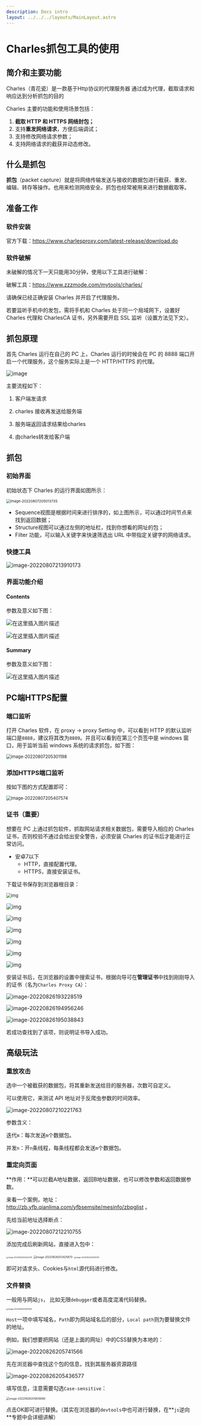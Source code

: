 ```yaml
---
description: Docs intro
layout: ../../../layouts/MainLayout.astro
---
```


# Charles抓包工具的使用

## 简介和主要功能

 Charles（青花瓷）是一款基于Http协议的代理服务器 通过成为代理，截取请求和响应达到分析抓包的目的

Charles 主要的功能和使用场景包括：

1. **截取 HTTP 和 HTTPS 网络封包；**
2. 支持**重发网络请求**，方便后端调试；
3. 支持修改网络请求参数；
4. 支持网络请求的截获并动态修改。

## 什么是抓包

**抓包**（packet capture）就是将网络传输发送与接收的数据包进行截获、重发、编辑、转存等操作。也用来检测网络安全。抓包也经常被用来进行数据截取等。

## 准备工作

### 软件安装

官方下载：<https://www.charlesproxy.com/latest-release/download.do>

### 软件破解

未破解的情况下一天只能用30分钟，使用以下工具进行破解：

破解工具：https://www.zzzmode.com/mytools/charles/

请确保已经正确安装 Charles 并开启了代理服务。

若要监听手机中的发包，需将手机和 Charles 处于同一个局域网下，设置好 Charles 代理和 CharlesCA 证书，另外需要开启 SSL 监听（设置方法见下文）。

## 抓包原理

首先 Charles 运行在自己的 PC 上，Charles 运行的时候会在 PC 的 8888 端口开启一个代理服务，这个服务实际上是一个 HTTP/HTTPS 的代理。

![image](https://img-blog.csdnimg.cn/20200921192339473.png)

主要流程如下：

1. 客户端发请求

2. charles 接收再发送给服务端

3. 服务端返回请求结果给charles

4. 由charles转发给客户端

## 抓包

### 初始界面

初始状态下 Charles 的运行界面如图所示：

<img src="D:\Doms\LocalFile\Python\Python\网络编程\08charles抓包工具学习-2022-8-8-夏洛\day8-网络抓包\images\image-20220807205013735.png" alt="image-20220807205013735" style="zoom:67%;" />

+ Sequence视图是根据时间来进行排序的，如上图所示，可以通过时间节点来找到返回数据；
+ Structure视图可以通过左侧的地址栏，找到你想看的网址的包；
+ Filter 功能，可以输入关键字来快速筛选出 URL 中带指定关键字的网络请求。

###  快捷工具

![image-20220807213910173](D:\Doms\LocalFile\Python\Python\网络编程\08charles抓包工具学习-2022-8-8-夏洛\day8-网络抓包\images\image-20220807213910173.png)

### 界面功能介绍

#### Contents

参数及意义如下图：

![在这里插入图片描述](https://img-blog.csdnimg.cn/20200930143117650.png?x-oss-process=image/watermark,type_ZmFuZ3poZW5naGVpdGk,shadow_10,text_aHR0cHM6Ly9ibG9nLmNzZG4ubmV0L3N1bjkxMDI=,size_16,color_FFFFFF,t_70#pic_center)

![在这里插入图片描述](https://img-blog.csdnimg.cn/20200930143144436.png?x-oss-process=image/watermark,type_ZmFuZ3poZW5naGVpdGk,shadow_10,text_aHR0cHM6Ly9ibG9nLmNzZG4ubmV0L3N1bjkxMDI=,size_16,color_FFFFFF,t_70#pic_center)

#### Summary

参数及意义如下图：

![在这里插入图片描述](https://img-blog.csdnimg.cn/20200930144831113.png?x-oss-process=image/watermark,type_ZmFuZ3poZW5naGVpdGk,shadow_10,text_aHR0cHM6Ly9ibG9nLmNzZG4ubmV0L3N1bjkxMDI=,size_16,color_FFFFFF,t_70#pic_center)

## PC端HTTPS配置

### 端口监听

打开 Charles 软件，在 proxy -> proxy Setting 中，可以看到 HTTP 的默认监听端口是`8888`，建议将其改为`8889`。并且可以看到在第三个页签中是 windows 窗口，用于监听当前 windows 系统的请求抓包，如下图：

<img src="D:\Doms\LocalFile\Python\Python\网络编程\08charles抓包工具学习-2022-8-8-夏洛\day8-网络抓包\images\image-20220807205301198.png" alt="image-20220807205301198" style="zoom:80%;" />

### 添加HTTPS端口监听

按如下图的方式配置即可：

<img src="D:\Doms\LocalFile\Python\Python\网络编程\08charles抓包工具学习-2022-8-8-夏洛\day8-网络抓包\images\image-20220807205407574.png" alt="image-20220807205407574" style="zoom: 80%;" />

### 证书（重要）

想要在 PC 上通过抓包软件，抓取网站请求相关数据包，需要导入相应的 Charles 证书，否则校验不通过会给出安全警告，必须安装 Charles 的证书后才能进行正常访问。

+ 安卓7以下
  + HTTP，直接配置代理。
  + HTTPS，直接安装证书。

下载证书保存到浏览器根目录：

<img src="https://upload-images.jianshu.io/upload_images/12861759-886a4cf6ebbbde2f.png?imageMogr2/auto-orient/strip|imageView2/2/w/977/format/webp" alt="img" style="zoom:80%;" />

![img](https://upload-images.jianshu.io/upload_images/12861759-15eca07692c21f42.png?imageMogr2/auto-orient/strip|imageView2/2/w/446/format/webp)

![img](https://upload-images.jianshu.io/upload_images/12861759-49350fae1201d4f7.png?imageMogr2/auto-orient/strip|imageView2/2/w/555/format/webp)

![img](https://upload-images.jianshu.io/upload_images/12861759-55c8ca710a3d7d1c.png?imageMogr2/auto-orient/strip|imageView2/2/w/555/format/webp)

![img](https://upload-images.jianshu.io/upload_images/12861759-1fd844d1dc1e2c8f.png?imageMogr2/auto-orient/strip|imageView2/2/w/326/format/webp)

![img](https://upload-images.jianshu.io/upload_images/12861759-daf807092e03dd77.png?imageMogr2/auto-orient/strip|imageView2/2/w/612/format/webp)

![img](https://upload-images.jianshu.io/upload_images/12861759-5276527aabe9dbd0.png?imageMogr2/auto-orient/strip|imageView2/2/w/612/format/webp)

安装证书后，在浏览器的设置中搜索证书，根据向导可在**管理证书**中找到刚刚导入的证书（名为`Charles Proxy CA`）：

![image-20220826193228519](https://images.drshw.tech/images/notes/image-20220826193228519.png)

![image-20220826194956246](https://images.drshw.tech/images/notes/image-20220826194956246.png)

![image-20220826195038843](https://images.drshw.tech/images/notes/image-20220826195038843.png)

若成功查找到了该项，则说明证书导入成功。

## 高级玩法

### 重放攻击

选中一个被截获的数据包，将其重新发送给目的服务器，次数可自定义。

可以使用它，来测试 API 地址对于反爬虫参数的时间效率。

![image-20220807210221763](D:\Doms\LocalFile\Python\Python\网络编程\08charles抓包工具学习-2022-8-8-夏洛\day8-网络抓包\images\image-20220807210221763.png)

参数含义：

迭代`m`：每次发送`m`个数据包。

并发`n`：开`n`条线程，每条线程都会发送`m`个数据包。

### 重定向页面

**作用：**可以拦截A地址数据，返回B地址数据，也可以修改参数和返回数据参数。

来看一个案例，地址： http://zb.yfb.qianlima.com/yfbsemsite/mesinfo/zbpglist 。

先给当前地址选择断点：

![image-20220807212210755](D:\Doms\LocalFile\Python\Python\网络编程\08charles抓包工具学习-2022-8-8-夏洛\day8-网络抓包\images\image-20220807212210755.png)

添加完成后刷新网站，直接进入包中：

<img src="https://images.drshw.tech/images/notes/image-20220826202622479.png" alt="image-20220826202622479" style="zoom:33%;" />

<img src="https://images.drshw.tech/images/notes/image-20220826203425670.png" alt="image-20220826203425670" style="zoom: 50%;" />

<img src="https://images.drshw.tech/images/notes/image-20220826203645145.png" alt="image-20220826203645145" style="zoom: 33%;" />

即可对请求头、Cookies与`html`源代码进行修改。

### 文件替换

一般用与网站`js`， 比如无限`debugger`或者高度混淆代码替换。

<img src="https://images.drshw.tech/images/notes/image-20220826204450169.png" alt="image-20220826204450169" style="zoom:33%;" />

`Host`一项中填写域名，`Path`即为网站域名后的部分，`Local path`则为要替换文件的地址。

例如，我们想要把网站（还是上面的网址）中的CSS替换为本地的：

![image-20220826205741566](https://images.drshw.tech/images/notes/image-20220826205741566.png)

先在浏览器中查找这个包的信息，找到其服务器资源路径

![image-20220826205436577](https://images.drshw.tech/images/notes/image-20220826205436577.png)

填写信息，注意需要勾选`Case-sensitive`：

<img src="https://images.drshw.tech/images/notes/image-20220826205839060.png" alt="image-20220826205839060" style="zoom:50%;" />

点击OK即可进行替换。（其实在浏览器的`devtools`中也可进行替换，在**`js`逆向**专题中会详细讲解）













